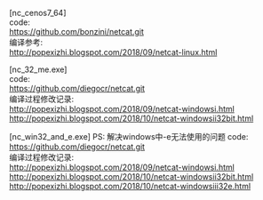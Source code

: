 [nc_cenos7_64]  
code:  
  https://github.com/bonzini/netcat.git  
编译参考:  
  http://popexizhi.blogspot.com/2018/09/netcat-linux.html  


[nc_32_me.exe]  
code:  
     https://github.com/diegocr/netcat.git  
编译过程修改记录:  
     http://popexizhi.blogspot.com/2018/09/netcat-windowsi.html  
     http://popexizhi.blogspot.com/2018/10/netcat-windowsii32bit.html

[nc_win32_and_e.exe]
PS: 解决windows中-e无法使用的问题
code:
     https://github.com/diegocr/netcat.git  
编译过程修改记录:  
     http://popexizhi.blogspot.com/2018/09/netcat-windowsi.html  
     http://popexizhi.blogspot.com/2018/10/netcat-windowsii32bit.html
     http://popexizhi.blogspot.com/2018/10/netcat-windowsiii32e.html
     
